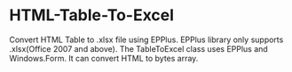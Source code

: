 # HTML-Table-To-Excel
Convert HTML Table to .xlsx file using EPPlus. EPPlus library only supports .xlsx(Office 2007 and above).
The TableToExcel class uses EPPlus and Windows.Form. It can convert HTML to bytes array.
